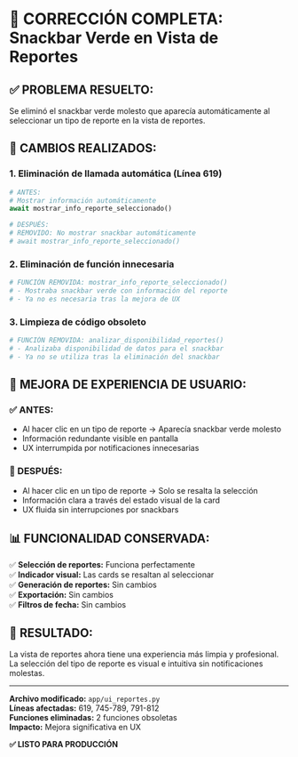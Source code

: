 # 🎯 CORRECCIÓN COMPLETA: Snackbar Verde en Vista de Reportes

## ✅ **PROBLEMA RESUELTO:**
Se eliminó el snackbar verde molesto que aparecía automáticamente al seleccionar un tipo de reporte en la vista de reportes.

## 🔧 **CAMBIOS REALIZADOS:**

### **1. Eliminación de llamada automática (Línea 619)**
```python
# ANTES:
# Mostrar información automáticamente
await mostrar_info_reporte_seleccionado()

# DESPUÉS:
# REMOVIDO: No mostrar snackbar automáticamente
# await mostrar_info_reporte_seleccionado()
```

### **2. Eliminación de función innecesaria**
```python
# FUNCIÓN REMOVIDA: mostrar_info_reporte_seleccionado()
# - Mostraba snackbar verde con información del reporte
# - Ya no es necesaria tras la mejora de UX
```

### **3. Limpieza de código obsoleto**
```python
# FUNCIÓN REMOVIDA: analizar_disponibilidad_reportes()
# - Analizaba disponibilidad de datos para el snackbar
# - Ya no se utiliza tras la eliminación del snackbar
```

## 🎨 **MEJORA DE EXPERIENCIA DE USUARIO:**

### **✅ ANTES:**
- Al hacer clic en un tipo de reporte → Aparecía snackbar verde molesto
- Información redundante visible en pantalla
- UX interrumpida por notificaciones innecesarias

### **🚀 DESPUÉS:**
- Al hacer clic en un tipo de reporte → Solo se resalta la selección
- Información clara a través del estado visual de la card
- UX fluida sin interrupciones por snackbars

## 📊 **FUNCIONALIDAD CONSERVADA:**

✅ **Selección de reportes:** Funciona perfectamente  
✅ **Indicador visual:** Las cards se resaltan al seleccionar  
✅ **Generación de reportes:** Sin cambios  
✅ **Exportación:** Sin cambios  
✅ **Filtros de fecha:** Sin cambios  

## 🎯 **RESULTADO:**
La vista de reportes ahora tiene una experiencia más limpia y profesional. La selección del tipo de reporte es visual e intuitiva sin notificaciones molestas.

---

**Archivo modificado:** `app/ui_reportes.py`  
**Líneas afectadas:** 619, 745-789, 791-812  
**Funciones eliminadas:** 2 funciones obsoletas  
**Impacto:** Mejora significativa en UX

**✅ LISTO PARA PRODUCCIÓN**
